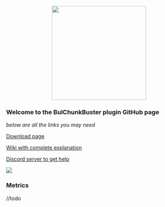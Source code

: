 <p align="center">
    <img src="./workflow/bulmultiverse_icon.png" width="256">
</p>

### Welcome to the BulChunkBuster plugin GitHub page
*below are all the links you may need*

[Download page](https://www.spigotmc.org/resources/ "Click to download")

[Wiki with complete explanation](https://github.com/BulPlugins/BulChunkBuster/wiki/ "Click to view")

[Discord server to get help](https://discord.gg/wxnTV68dX2 "Click to join")


<img src="./workflow/multiverseversus.png">

### Metrics

//todo
